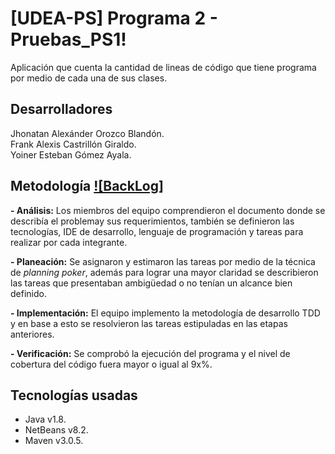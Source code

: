 # [UDEA-PS] Programa 2 - Pruebas_PS1!

Aplicación que cuenta la cantidad de lineas de código que tiene programa por medio de cada una de sus clases. 

## Desarrolladores
Jhonatan Alexánder Orozco Blandón.  
Frank Alexis Castrillón Giraldo.  
Yoiner Esteban Gómez Ayala.

## Metodología [![BackLog]](https://trello.com/b/YSHHBdhP/pruebasps1)
**- Análisis:** Los miembros del equipo comprendieron el documento donde se describía el problemay sus requerimientos, también se definieron las tecnologías, IDE de desarrollo, lenguaje de programación y tareas para realizar por cada integrante. 

**- Planeación:** Se asignaron y estimaron las tareas por medio de la técnica de _planning poker_, además para lograr una mayor claridad se describieron las tareas que presentaban ambigüedad o no tenían un alcance bien definido.

**- Implementación:** El equipo implemento la metodología de desarrollo TDD y en base a esto se resolvieron las tareas estipuladas en las etapas anteriores. 

**- Verificación:** Se comprobó la ejecución del programa y el nivel de cobertura del código fuera mayor o igual al 9x%.

## Tecnologías usadas
- Java v1.8.
- NetBeans v8.2.
- Maven v3.0.5.  
  
<div align="center">
    <img src="" >
</div>
